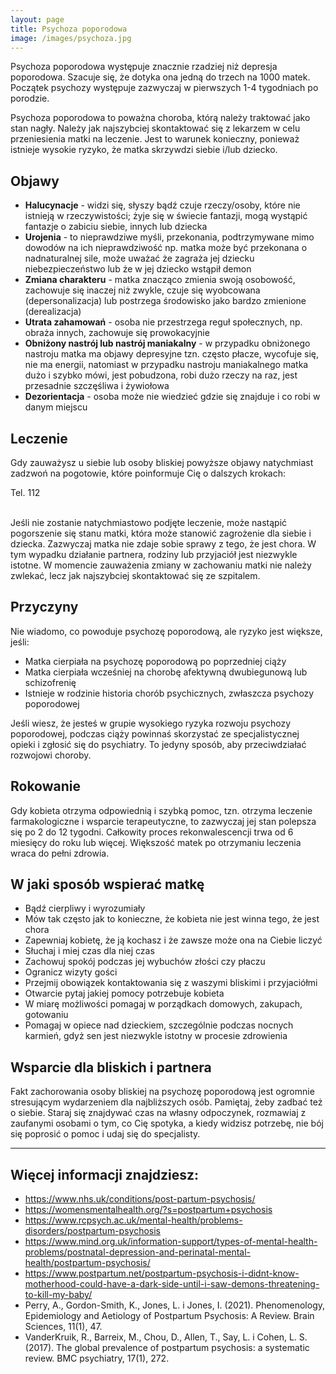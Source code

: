 ```yaml
---
layout: page
title: Psychoza poporodowa
image: /images/psychoza.jpg
---
```


Psychoza poporodowa występuje znacznie rzadziej niż depresja poporodowa. Szacuje się, że dotyka ona jedną do trzech na 1000 matek. Początek psychozy występuje zazwyczaj w pierwszych 1-4 tygodniach po porodzie. 

<div class="box">
Psychoza poporodowa to poważna choroba, którą należy traktować jako stan nagły. Należy jak najszybciej skontaktować się z lekarzem w celu przeniesienia matki na leczenie. Jest to warunek konieczny, ponieważ istnieje wysokie ryzyko, że matka skrzywdzi siebie i/lub dziecko.
</div>

## Objawy

- **Halucynacje** - widzi się, słyszy bądź czuje rzeczy/osoby, które nie istnieją w rzeczywistości; żyje się w świecie fantazji, mogą wystąpić fantazje o zabiciu siebie, innych lub dziecka
- **Urojenia** - to nieprawdziwe myśli, przekonania, podtrzymywane mimo dowodów na ich nieprawdziwość np. matka może być przekonana o nadnaturalnej sile, może uważać że zagraża jej dziecku niebezpieczeństwo lub że w jej dziecko wstąpił demon
- **Zmiana charakteru** - matka znacząco zmienia swoją osobowość, zachowuje się inaczej niż zwykle, czuje się wyobcowana (depersonalizacja) lub postrzega środowisko jako bardzo zmienione (derealizacja)
- **Utrata zahamowań** - osoba nie przestrzega reguł społecznych, np. obraża innych, zachowuje się prowokacyjnie 
- **Obniżony nastrój lub nastrój maniakalny** - w przypadku obniżonego nastroju matka ma objawy depresyjne tzn. często płacze, wycofuje się, nie ma energii, natomiast w przypadku nastroju maniakalnego matka dużo i szybko mówi, jest pobudzona, robi dużo rzeczy na raz, jest przesadnie szczęśliwa i żywiołowa
- **Dezorientacja** - osoba może nie wiedzieć gdzie się znajduje i co robi w danym miejscu



## Leczenie

Gdy zauważysz u siebie lub osoby bliskiej powyższe objawy natychmiast zadzwoń na pogotowie, które poinformuje Cię o dalszych krokach: 

<div class="align-center"><span class="button primary-red large">Tel. 112</span></div><br/>

Jeśli nie zostanie natychmiastowo podjęte leczenie, może nastąpić pogorszenie się stanu matki, która może stanowić zagrożenie dla siebie i dziecka. Zazwyczaj matka nie zdaje sobie sprawy z tego, że jest chora. W tym wypadku działanie partnera, rodziny lub przyjaciół jest niezwykle istotne. W momencie zauważenia zmiany w zachowaniu matki nie należy zwlekać, lecz jak najszybciej skontaktować się ze szpitalem.


## Przyczyny
Nie wiadomo, co powoduje psychozę poporodową, ale ryzyko jest większe, jeśli:

- Matka cierpiała na psychozę poporodową po poprzedniej ciąży
- Matka cierpiała wcześniej na chorobę afektywną dwubiegunową lub schizofrenię
- Istnieje w rodzinie historia chorób psychicznych, zwłaszcza psychozy poporodowej


Jeśli wiesz, że jesteś w grupie wysokiego ryzyka rozwoju psychozy poporodowej, podczas ciąży powinnaś skorzystać ze specjalistycznej opieki i zgłosić się do psychiatry. To jedyny sposób, aby przeciwdziałać rozwojowi choroby.


## Rokowanie
Gdy kobieta otrzyma odpowiednią i szybką pomoc, tzn. otrzyma leczenie farmakologiczne i wsparcie terapeutyczne, to zazwyczaj jej stan polepsza się po 2 do 12 tygodni. Całkowity proces rekonwalescencji trwa od 6 miesięcy do roku lub więcej. Większość matek po otrzymaniu leczenia wraca do pełni zdrowia.


## W jaki sposób wspierać matkę
- Bądź cierpliwy i wyrozumiały
- Mów tak często jak to konieczne, że kobieta nie jest winna tego, że jest chora
- Zapewniaj kobietę, że ją kochasz i że zawsze może ona na Ciebie liczyć
- Słuchaj i miej czas dla niej czas
- Zachowuj spokój podczas jej wybuchów złości czy płaczu
- Ogranicz wizyty gości
- Przejmij obowiązek kontaktowania się z waszymi bliskimi i przyjaciółmi
- Otwarcie pytaj jakiej pomocy potrzebuje kobieta
- W miarę możliwości pomagaj w porządkach domowych, zakupach, gotowaniu
- Pomagaj w opiece nad dzieckiem, szczególnie podczas nocnych karmień, gdyż sen jest niezwykle istotny w procesie zdrowienia 


## Wsparcie dla bliskich i partnera
Fakt zachorowania osoby bliskiej na psychozę poporodową jest ogromnie stresującym wydarzeniem dla najbliższych osób. Pamiętaj, żeby zadbać też o siebie. Staraj się znajdywać czas na własny odpoczynek, rozmawiaj z zaufanymi osobami o tym, co Cię spotyka, a kiedy widzisz potrzebę, nie bój się poprosić o pomoc i udaj się do specjalisty.

---

## Więcej informacji znajdziesz:

- <https://www.nhs.uk/conditions/post-partum-psychosis/>
- <https://womensmentalhealth.org/?s=postpartum+psychosis>
- <https://www.rcpsych.ac.uk/mental-health/problems-disorders/postpartum-psychosis>
- <https://www.mind.org.uk/information-support/types-of-mental-health-problems/postnatal-depression-and-perinatal-mental-health/postpartum-psychosis/>
- <https://www.postpartum.net/postpartum-psychosis-i-didnt-know-motherhood-could-have-a-dark-side-until-i-saw-demons-threatening-to-kill-my-baby/>
- Perry, A., Gordon-Smith, K., Jones, L. i Jones, I. (2021). Phenomenology, Epidemiology and Aetiology of Postpartum Psychosis: A Review. Brain Sciences, 11(1), 47.
- VanderKruik, R., Barreix, M., Chou, D., Allen, T., Say, L. i Cohen, L. S. (2017). The global prevalence of postpartum psychosis: a systematic review. BMC psychiatry, 17(1), 272.



